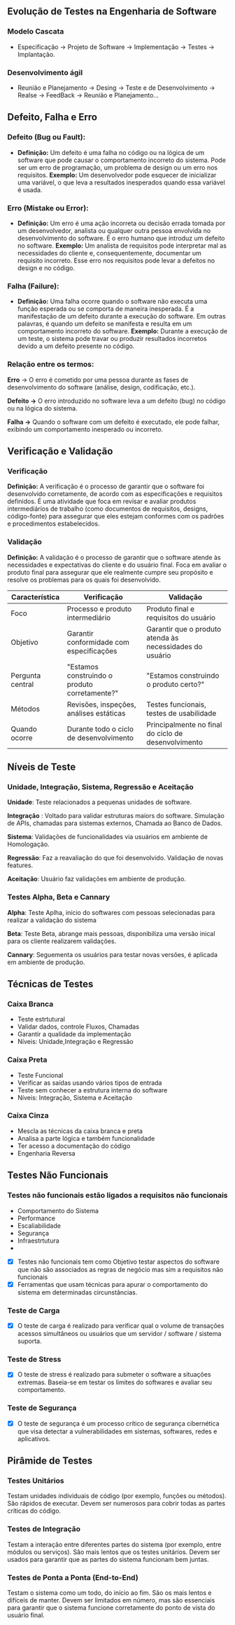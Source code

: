  
 ## Evolução de Testes na Engenharia de Software

 ### Modelo Cascata
  - Especificação -> Projeto de Software -> Implementação -> Testes -> Implantação.

 ### Desenvolvimento ágil
- Reunião e Planejamento -> Desing -> Teste e de Desenvolvimento -> Realse -> FeedBack -> Reunião e Planejamento...

 ## Defeito, Falha e Erro

 ### Defeito (Bug ou Fault):

- **Definição:** Um defeito é uma falha no código ou na lógica de um software que pode causar o comportamento incorreto do sistema. Pode ser um erro de programação, um problema de design ou um erro nos requisitos.
**Exemplo:** Um desenvolvedor pode esquecer de inicializar uma variável, o que leva a resultados inesperados quando essa variável é usada.

### Erro (Mistake ou Error):

- **Definição:** Um erro é uma ação incorreta ou decisão errada tomada por um desenvolvedor, analista ou qualquer outra pessoa envolvida no desenvolvimento do software. É o erro humano que introduz um defeito no software.
**Exemplo:** Um analista de requisitos pode interpretar mal as necessidades do cliente e, consequentemente, documentar um requisito incorreto. Esse erro nos requisitos pode levar a defeitos no design e no código.

### Falha (Failure):

- **Definição:** Uma falha ocorre quando o software não executa uma função esperada ou se comporta de maneira inesperada. É a manifestação de um defeito durante a execução do software. Em outras palavras, é quando um defeito se manifesta e resulta em um comportamento incorreto do software.
**Exemplo:** Durante a execução de um teste, o sistema pode travar ou produzir resultados incorretos devido a um defeito presente no código.

### Relação entre os termos:
**Erro** -> O erro é cometido por uma pessoa durante as fases de desenvolvimento do software (análise, design, codificação, etc.).

**Defeito ->** O erro introduzido no software leva a um defeito (bug) no código ou na lógica do sistema.

**Falha ->** Quando o software com um defeito é executado, ele pode falhar, exibindo um comportamento inesperado ou incorreto.

## Verificação e Validação

### Verificação
**Definição:** A verificação é o processo de garantir que o software foi desenvolvido corretamente, de acordo com as especificações e requisitos definidos. É uma atividade que foca em revisar e avaliar produtos intermediários de trabalho (como documentos de requisitos, designs, código-fonte) para assegurar que eles estejam conformes com os padrões e procedimentos estabelecidos.

### Validação
**Definição:** A validação é o processo de garantir que o software atende às necessidades e expectativas do cliente e do usuário final. Foca em avaliar o produto final para assegurar que ele realmente cumpre seu propósito e resolve os problemas para os quais foi desenvolvido.

| Característica         | Verificação                                    | Validação                                 |
|------------------------|------------------------------------------------|-------------------------------------------|
| Foco                   | Processo e produto intermediário               | Produto final e requisitos do usuário     |
| Objetivo               | Garantir conformidade com especificações       | Garantir que o produto atenda às necessidades do usuário |
| Pergunta central       | "Estamos construindo o produto corretamente?"  | "Estamos construindo o produto certo?"    |
| Métodos                | Revisões, inspeções, análises estáticas        | Testes funcionais, testes de usabilidade  |
| Quando ocorre          | Durante todo o ciclo de desenvolvimento        | Principalmente no final do ciclo de desenvolvimento |


## Níveis de Teste

  ### Unidade, Integração, Sistema, Regressão e Aceitação

**Unidade**: Teste relacionados a pequenas unidades de software.

**Integração** : Voltado para validar estruturas maiors do software. Simulação de APIs, chamadas para sistemas externos, Chamada ao Banco de Dados.

**Sistema**: Validações de funcionalidades via usuários em ambiente de Homologação.

**Regressão**:  Faz a reavaliação do que foi desenvolvido. Validação de novas features.

**Aceitação**: Usuário faz validações em ambiente de produção.

### Testes Alpha, Beta e Cannary

**Alpha**: Teste Aplha, início do softwares com pessoas selecionadas para realizar a validação do sistema

**Beta**: Teste Beta, abrange mais pessoas, disponibiliza uma versão inical para os  cliente realizarem validações. 

**Cannary**: Seguementa os usuários para testar novas versões, é aplicada em ambiente de produção.

## Técnicas de Testes

### Caixa Branca

- Teste estrtutural
- Validar dados, controle Fluxos, Chamadas
- Garantir a qualidade da implementação
- Níveis: Unidade,Integração e Regressão

### Caixa Preta

- Teste Funcional
- Verificar as saídas usando vários tipos de entrada
- Teste sem conhecer a estrutura interna do software
- Níveis: Integração, Sistema e Aceitação

### Caixa Cinza

- Mescla as técnicas da caixa branca e preta
- Analisa a parte lógica e também funcionalidade
- Ter acesso a documentação do código
- Engenharia Reversa

## Testes Não Funcionais

### Testes não funcionais estão ligados a requisitos não funcionais

- Comportamento do Sistema
- Performance
- Escaliabilidade
- Segurança
- Infraestrtutura
- 
 - [x] Testes não funcionais tem como Objetivo testar aspectos do software que não são associados as regras de negócio mas sim a requisitos não funcionais 
 - [x] Ferramentas que usam técnicas para apurar o comportamento do sistema em determinadas circunstâncias.
  
  ### Teste de Carga

  - [x] O teste de carga é realizado para verificar qual o volume de transações acessos simultâneos ou usuários que um servidor / software / sistema suporta.

  ### Teste  de Stress

  - [x]  O teste de stress é realizado para submeter o software a situações extremas. Baseia-se em testar os limites do softwares e avaliar seu comportamento.  

  ### Teste de Segurança
  - [x] O teste de segurança é um processo crítico de segurança cibernética que visa detectar a vulnerabilidades em sistemas, softwares, redes e aplicativos.

## Pirâmide de Testes

### Testes Unitários

Testam unidades individuais de código (por exemplo, funções ou métodos).
São rápidos de executar.
Devem ser numerosos para cobrir todas as partes críticas do código.

### Testes de Integração

Testam a interação entre diferentes partes do sistema (por exemplo, entre módulos ou serviços).
São mais lentos que os testes unitários.
Devem ser usados para garantir que as partes do sistema funcionam bem juntas.

### Testes de Ponta a Ponta (End-to-End)

Testam o sistema como um todo, do início ao fim.
São os mais lentos e difíceis de manter.
Devem ser limitados em número, mas são essenciais para garantir que o sistema funcione corretamente do ponto de vista do usuário final.


